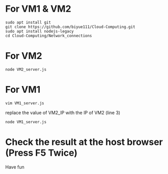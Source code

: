 # For VM1 & VM2
```
sudo apt install git
git clone https://github.com/biyue111/Cloud-Computing.git
sudo apt install nodejs-legacy
cd Cloud-Computing/Network_connections
```

# For VM2
```node VM2_server.js```

# For VM1
```vim VM1_server.js```

replace the value of VM2_IP with the IP of VM2 (line 3)

```node VM1_server.js```

# Check the result at the host browser (Press F5 **Twice**)
Have fun
